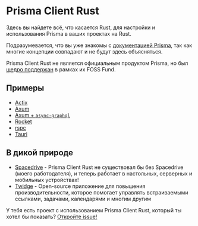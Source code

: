 # Prisma Client Rust

Здесь вы найдете всё, что касается Rust, для настройки и использования Prisma в ваших проектах на Rust.

Подразумевается, что вы уже знакомы с [документацией Prisma](https://www.prisma.io/docs/),
так как многие концепции совпадают и не будут здесь объясняться.

Prisma Client Rust не является официальным продуктом Prisma, но был [щедро поддержан](https://twitter.com/prisma/status/1554855900124438529) в рамках их FOSS Fund.

## Примеры

- [Actix](https://github.com/Brendonovich/prisma-client-rust/tree/main/examples/actix)
- [Axum](https://github.com/Brendonovich/prisma-client-rust/tree/main/examples/axum-rest)
- [Axum + `async-graphql`](https://github.com/Brendonovich/prisma-client-rust/tree/main/examples/axum-graphql)
- [Rocket](https://github.com/Brendonovich/prisma-client-rust/tree/main/examples/rocket)
- [rspc](https://github.com/Brendonovich/prisma-client-rust/tree/main/examples/rspc)
- [Tauri](https://github.com/Brendonovich/prisma-client-rust/tree/main/examples/tauri)

## В дикой природе

- [Spacedrive](https://spacedrive.com) - Prisma Client Rust не существовал бы без Spacedrive (моего работодателя),
  и теперь работает в настольных, серверных и мобильных устройствах!
- [Twidge](https://github.com/VarunPotti/twidge) - Open-source приложение для повышения производительности, которое помогает управлять встраиваемыми ссылками, задачами, календарями и многим другим

У тебя есть проект с использованием Prisma Client Rust, который ты хотел бы показать?
[Откройте issue!](https://github.com/Brendonovich/prisma-client-rust/issues/new)
